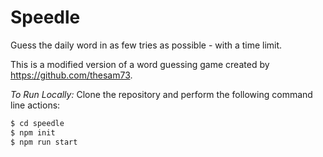 # Speedle

Guess the daily word in as few tries as possible - with a time limit.

This is a modified version of a word guessing game created by https://github.com/thesam73.

_To Run Locally:_
Clone the repository and perform the following command line actions:
```bash
$ cd speedle
$ npm init
$ npm run start
```

